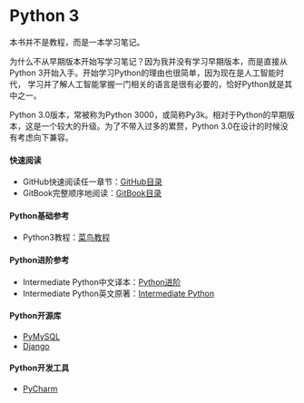 # Python 3

本书并不是教程，而是一本学习笔记。

为什么不从早期版本开始写学习笔记？因为我并没有学习早期版本，而是直接从Python 3开始入手。开始学习Python的理由也很简单，因为现在是人工智能时代，
学习并了解人工智能掌握一门相关的语言是很有必要的，恰好Python就是其中之一。

Python 3.0版本，常被称为Python 3000，或简称Py3k。相对于Python的早期版本，这是一个较大的升级。为了不带入过多的累赘，Python 3.0在设计的时候没有考虑向下兼容。

#### 快速阅读
- GitHub快速阅读任一章节：[GitHub目录](https://github.com/Glepooek/python-gitbook/blob/master/SUMMARY.md)
- GitBook完整顺序地阅读：[GitBook目录](https://glepooek.gitbooks.io/python/content/)

#### Python基础参考
- Python3教程：[菜鸟教程](http://www.runoob.com/python3/python3-tutorial.html)

#### Python进阶参考
- Intermediate Python中文译本：[Python进阶](https://www.gitbook.com/book/eastlakeside/interpy-zh/details)
- Intermediate Python英文原著：[Intermediate Python](https://github.com/yasoob/intermediatePython)

#### Python开源库
- [PyMySQL](https://github.com/PyMySQL/PyMySQL)
- [Django](https://github.com/django/django)

#### Python开发工具
- [PyCharm](https://www.jetbrains.com/pycharm/)

